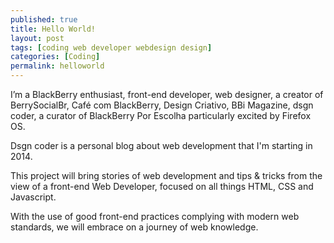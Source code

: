 ```yaml
---
published: true
title: Hello World!
layout: post
tags: [coding web developer webdesign design]
categories: [Coding]
permalink: helloworld
---
```

I’m a BlackBerry enthusiast, front-end developer, web designer, a creator of BerrySocialBr, Café com BlackBerry, Design Criativo, BBi Magazine, dsgn coder, a curator of BlackBerry Por Escolha particularly excited by Firefox OS.

Dsgn coder is a personal blog about web development that I'm starting in 2014.

This project will bring stories of web development and tips & tricks from the view of a front-end Web Developer, focused on all things HTML, CSS and Javascript.

With the use of good front-end practices complying with modern web standards, we will embrace on a journey of web knowledge.